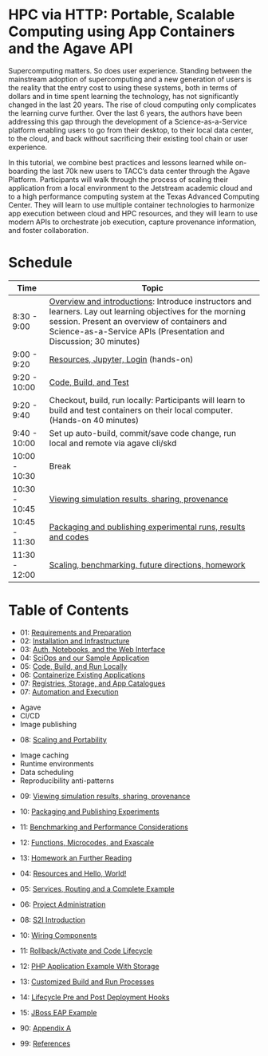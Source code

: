 # HPC via HTTP: Portable, Scalable Computing using App Containers and the Agave API

Supercomputing matters. So does user experience. Standing between the mainstream adoption of supercomputing and a new generation of users is the reality that the entry cost to using these systems, both in terms of dollars and in time spent learning the technology, has not significantly changed in the last 20 years. The rise of cloud computing only complicates the learning curve further. Over the last 6 years, the authors have been addressing this gap through the development of a Science-as-a-Service platform enabling users to go from their desktop, to their local data center, to the cloud, and back without sacrificing their existing tool chain or user experience.

In this tutorial, we combine best practices and lessons learned while on-boarding the last 70k new users to TACC’s data center through the Agave Platform. Participants will walk through the process of scaling their application from a local environment to the Jetstream academic cloud and to a high performance computing system at the Texas Advanced Computing Center. They will learn to use multiple container technologies to harmonize app execution between cloud and HPC resources, and they will learn to use modern APIs to orchestrate job execution, capture provenance information, and foster collaboration.


# Schedule

|Time           | Topic                                                       |
|---------------|-------------------------------------------------------------|
|  8:30 - 9:00 | [Overview and introductions](overview/readme.md): Introduce instructors and learners. Lay out learning objectives for the morning session. Present an overview of containers and Science-as-a-Service APIs (Presentation and Discussion; 30 minutes)|
|  9:00 - 9:20 | [Resources, Jupyter, Login](setup/readme.md) (hands-on)|
|  9:20 - 10:00 | [Code, Build, and Test](portability_performance_and_persistence/readme.md) |
|  9:20 - 9:40 | Checkout, build, run locally: Participants will learn to build and test containers on their local computer. (Hands-on 40 minutes) |
|  9:40 - 10:00 | Set up auto-build, commit/save code change, run local and remote via agave cli/skd |
|  10:00 - 10:30 | Break  |
|  10:30 - 10:45 | [Viewing simulation results, sharing, provenance](sharing/readme.md)  |
|  10:45 - 11:30 | [Packaging and publishing experimental runs, results and codes](publishing/readme.md)|
|  11:30 - 12:00 | [Scaling, benchmarking, future directions, homework](performance/readme.md) |

# Table of Contents

- 01: [Requirements and Preparation](01-Requirements-and-Preparation.md)
- 02: [Installation and Infrastructure](02-Installation-and-Infrastructure.md)
- 03: [Auth, Notebooks, and the Web Interface](03-Auth-Notebooks-and-Web-Console.md)
- 04: [SciOps and our Sample Application](04-SciOps-and-Sample-Application.md)
- 05: [Code, Build, and Run Locally](05-Code-Build-and-Run-Locally.md)
- 06: [Containerize Existing Applications](06-Containerize-Existing-Applications.md)
- 07: [Registries, Storage, and App Catalogues](07-Registries-Storage-and-App-Catalogues.md)
- 07: [Automation and Execution]()
* Agave
* CI/CD
* Image publishing
- 08: [Scaling and Portability]()
* Image caching
* Runtime environments
* Data scheduling
* Reproducibility anti-patterns
- 09: [Viewing simulation results, sharing, provenance]()
- 10: [Packaging and Publishing Experiments]()
- 11: [Benchmarking and Performance Considerations]()
- 12: [Functions, Microcodes, and Exascale]()
- 13: [Homework an Further Reading]()


- 04: [Resources and Hello, World!](04-Resources-and-Hello-World.md)
- 05: [Services, Routing and a Complete Example](05-Services-Routing-Complete-Example.md)
- 06: [Project Administration](06-Project-Administration.md)
- 08: [S2I Introduction](08-S2I-Introduction.md)




- 10: [Wiring Components](10-Wiring-Components.md)


- 11: [Rollback/Activate and Code Lifecycle](11-Rollback-Activate-Lifecycle.md)
- 12: [PHP Application Example With
    Storage](12-PHP-Application-Example-With-Storage.md)
- 13: [Customized Build and Run
    Processes](13-Customized-Build-and-Run-Processes.md)
- 14: [Lifecycle Pre and Post Deployment
    Hooks](14-Lifecycle-Pre-and-Post-Deployment-Hooks.md)
- 15: [JBoss EAP Example](15-JBoss-EAP-Example.md)

- 90: [Appendix A](90-Appendix-A.md)
- 99: [References](99-References.md)
